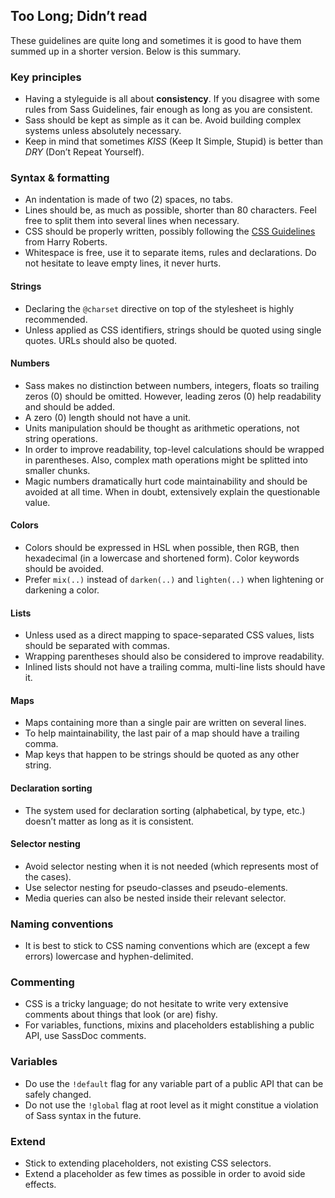 
## Too Long; Didn’t read

These guidelines are quite long and sometimes it is good to have them summed up in a shorter version. Below is this summary.

### Key principles

* Having a styleguide is all about **consistency**. If you disagree with some rules from Sass Guidelines, fair enough as long as you are consistent.
* Sass should be kept as simple as it can be. Avoid building complex systems unless absolutely necessary.
* Keep in mind that sometimes *KISS* (Keep It Simple, Stupid) is better than *DRY* (Don’t Repeat Yourself).

### Syntax & formatting

* An indentation is made of two (2) spaces, no tabs.
* Lines should be, as much as possible, shorter than 80 characters. Feel free to split them into several lines when necessary.
* CSS should be properly written, possibly following the [CSS Guidelines](https://cssguidelin.es) from Harry Roberts. 
* Whitespace is free, use it to separate items, rules and declarations. Do not hesitate to leave empty lines, it never hurts.

#### Strings

* Declaring the `@charset` directive on top of the stylesheet is highly recommended. 
* Unless applied as CSS identifiers, strings should be quoted using single quotes. URLs should also be quoted.

#### Numbers

* Sass makes no distinction between numbers, integers, floats so trailing zeros (0) should be omitted. However, leading zeros (0) help readability and should be added.
* A zero (0) length should not have a unit. 
* Units manipulation should be thought as arithmetic operations, not string operations.
* In order to improve readability, top-level calculations should be wrapped in parentheses. Also, complex math operations might be splitted into smaller chunks. 
* Magic numbers dramatically hurt code maintainability and should be avoided at all time. When in doubt, extensively explain the questionable value.

#### Colors

* Colors should be expressed in HSL when possible, then RGB, then hexadecimal (in a lowercase and shortened form). Color keywords should be avoided.
* Prefer `mix(..)` instead of `darken(..)` and `lighten(..)` when lightening or darkening a color.

#### Lists

* Unless used as a direct mapping to space-separated CSS values, lists should be separated with commas.
* Wrapping parentheses should also be considered to improve readability.
* Inlined lists should not have a trailing comma, multi-line lists should have it. 

#### Maps

* Maps containing more than a single pair are written on several lines.
* To help maintainability, the last pair of a map should have a trailing comma.
* Map keys that happen to be strings should be quoted as any other string.

#### Declaration sorting

* The system used for declaration sorting (alphabetical, by type, etc.) doesn’t matter as long as it is consistent. 

#### Selector nesting

* Avoid selector nesting when it is not needed (which represents most of the cases).
* Use selector nesting for pseudo-classes and pseudo-elements.
* Media queries can also be nested inside their relevant selector.

### Naming conventions

* It is best to stick to CSS naming conventions which are (except a few errors) lowercase and hyphen-delimited. 

### Commenting

* CSS is a tricky language; do not hesitate to write very extensive comments about things that look (or are) fishy. 
* For variables, functions, mixins and placeholders establishing a public API, use SassDoc comments.

### Variables

* Do use the `!default` flag for any variable part of a public API that can be safely changed. 
* Do not use the `!global` flag at root level as it might constitue a violation of Sass syntax in the future.

### Extend

* Stick to extending placeholders, not existing CSS selectors.
* Extend a placeholder as few times as possible in order to avoid side effects.
